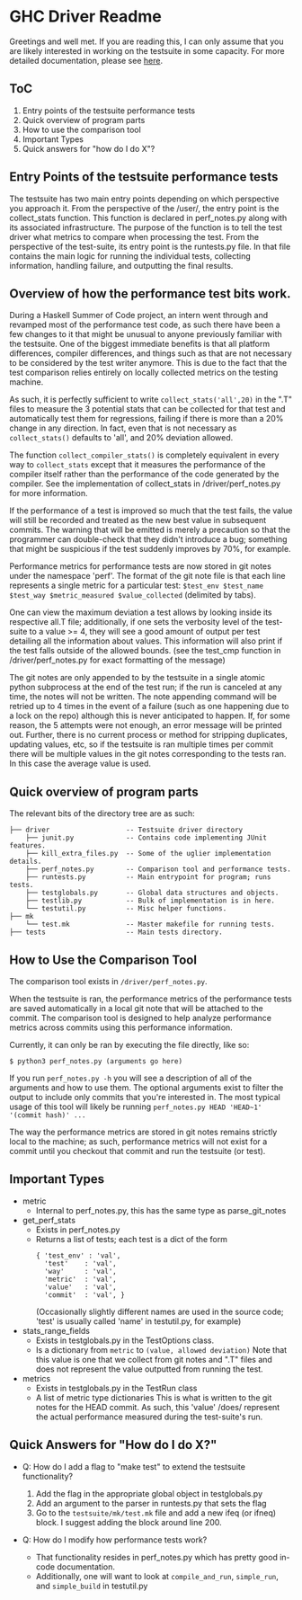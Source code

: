 GHC Driver Readme
=================

Greetings and well met.  If you are reading this, I can only assume that you
are likely interested in working on the testsuite in some capacity.  For more
detailed documentation, please see [here][1].

## ToC

1. Entry points of the testsuite performance tests
2. Quick overview of program parts
3. How to use the comparison tool
4. Important Types
5. Quick answers for "how do I do X"?


## Entry Points of the testsuite performance tests

The testsuite has two main entry points depending on which perspective you
approach it.  From the perspective of the /user/, the entry point is the
collect_stats function.  This function is declared in perf_notes.py along with
its associated infrastructure.  The purpose of the function is to tell the test
driver what metrics to compare when processing the test.  From the perspective
of the test-suite, its entry point is the runtests.py file.  In that file
contains the main logic for running the individual tests, collecting
information, handling failure, and outputting the final results.

## Overview of how the performance test bits work.
During a Haskell Summer of Code project, an intern went through and revamped
most of the performance test code, as such there have been a few changes to it
that might be unusual to anyone previously familiar with the testsuite.  One of
the biggest immediate benefits is that all platform differences, compiler
differences, and things such as that are not necessary to be considered by the
test writer anymore.  This is due to the fact that the test comparison relies
entirely on locally collected metrics on the testing machine.

As such, it is perfectly sufficient to write `collect_stats('all',20)` in the
".T" files to measure the 3 potential stats that can be collected for that test
and automatically test them for regressions, failing if there is more than a 20%
change in any direction. In fact, even that is not necessary as
`collect_stats()` defaults to 'all', and 20% deviation allowed.

The function `collect_compiler_stats()` is completely equivalent in every way to
`collect_stats` except that it measures the performance of the compiler itself
rather than the performance of the code generated by the compiler. See the
implementation of collect_stats in /driver/perf_notes.py for more information.

If the performance of a test is improved so much that the test fails, the value
will still be recorded and treated as the new best value in subsequent commits.
The warning that will be emitted is merely a precaution so that the programmer
can double-check that they didn't introduce a bug; something that might be
suspicious if the test suddenly improves by 70%, for example.

Performance metrics for performance tests are now stored in git notes under the
namespace 'perf'.  The format of the git note file is that each line represents
a single metric for a particular test: `$test_env $test_name $test_way
$metric_measured $value_collected` (delimited by tabs).

One can view the maximum deviation a test allows by looking inside its
respective all.T file; additionally, if one sets the verbosity level of the
test-suite to a value >= 4, they will see a good amount of output per test
detailing all the information about values.  This information will also print
if the test falls outside of the allowed bounds.  (see the test_cmp function in
/driver/perf_notes.py for exact formatting of the message)

The git notes are only appended to by the testsuite in a single atomic python
subprocess at the end of the test run; if the run is canceled at any time, the
notes will not be written.  The note appending command will be retried up to 4
times in the event of a failure (such as one happening due to a lock on the
repo) although this is never anticipated to happen.  If, for some reason, the 5
attempts were not enough, an error message will be printed out.  Further, there
is no current process or method for stripping duplicates, updating values, etc,
so if the testsuite is ran multiple times per commit there will be multiple
values in the git notes corresponding to the tests ran.  In this case the
average value is used.

## Quick overview of program parts

The relevant bits of the directory tree are as such:

```
├── driver                   -- Testsuite driver directory
    ├── junit.py             -- Contains code implementing JUnit features.
    ├── kill_extra_files.py  -- Some of the uglier implementation details.
    ├── perf_notes.py        -- Comparison tool and performance tests.
    ├── runtests.py          -- Main entrypoint for program; runs tests.
    ├── testglobals.py       -- Global data structures and objects.
    ├── testlib.py           -- Bulk of implementation is in here.
    └── testutil.py          -- Misc helper functions.
├── mk
    └── test.mk              -- Master makefile for running tests.
├── tests                    -- Main tests directory.
```

## How to Use the Comparison Tool

The comparison tool exists in `/driver/perf_notes.py`.

When the testsuite is ran, the performance metrics of the performance tests are
saved automatically in a local git note that will be attached to the commit.
The comparison tool is designed to help analyze performance metrics across
commits using this performance information.

Currently, it can only be ran by executing the file directly, like so:
```
$ python3 perf_notes.py (arguments go here)
```

If you run `perf_notes.py -h` you will see a description of all of the
arguments and how to use them.  The optional arguments exist to filter the
output to include only commits that you're interested in.  The most typical
usage of this tool will likely be running `perf_notes.py HEAD 'HEAD~1' '(commit
hash)' ...`

The way the performance metrics are stored in git notes remains strictly local
to the machine; as such, performance metrics will not exist for a commit until
you checkout that commit and run the testsuite (or test).

## Important Types

* metric
    - Internal to perf_notes.py, this has the same type as parse_git_notes
* get_perf_stats
    - Exists in perf_notes.py
    - Returns a list of tests; each test is a dict of the form
      ```
      { 'test_env' : 'val',
        'test'    : 'val',
        'way'     : 'val',
        'metric'  : 'val',
        'value'   : 'val',
        'commit'  : 'val', }
        ```
        (Occasionally slightly different names are used in the source code;
        'test' is usually called 'name' in testutil.py, for example)
* stats_range_fields
    - Exists in testglobals.py in the TestOptions class.
    - Is a dictionary from `metric` to  `(value, allowed deviation)`
        Note that this value is one that we collect from git notes and ".T"
        files and does not represent the value outputted from running the test.
* metrics
    - Exists in testglobals.py in the TestRun class
    - A list of metric type dictionaries
      This is what is written to the git notes for the HEAD commit.  As such,
      this 'value' /does/ represent the actual performance measured during the
      test-suite's run.

## Quick Answers for "How do I do X?"

* Q: How do I add a flag to "make test" to extend the testsuite functionality?
    1. Add the flag in the appropriate global object in testglobals.py
    2. Add an argument to the parser in runtests.py that sets the flag
    3. Go to the `testsuite/mk/test.mk` file and add a new ifeq (or ifneq)
        block. I suggest adding the block around line 200.
* Q: How do I modify how performance tests work?
    * That functionality resides in perf_notes.py which has pretty good
      in-code documentation.
    * Additionally, one will want to look at `compile_and_run`, `simple_run`,
      and `simple_build` in testutil.py

  [1]: http://ghc.haskell.org/trac/ghc/wiki/Building/RunningTests
